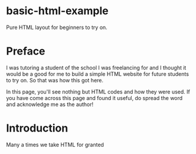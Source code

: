 # basic-html-example
Pure HTML layout for beginners to try on.

# Preface

I was tutoring a student of the school I was freelancing for and I thought it would be a good for me to build a simple HTML website for
future students to try on. So that was how this got here. 

In this page, you'll see nothing but HTML codes and how they were used. If you have come across this page and found it useful, do spread 
the word and acknowledge me as the author!

# Introduction

Many a times we take HTML for granted

